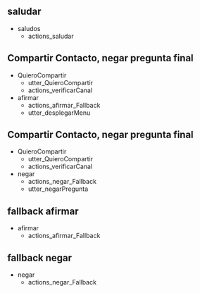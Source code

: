 ## saludar
* saludos
  - actions_saludar

## Compartir Contacto, negar pregunta final
* QuieroCompartir
  - utter_QuieroCompartir
  - actions_verificarCanal
* afirmar
  - actions_afirmar_Fallback
  - utter_desplegarMenu

## Compartir Contacto, negar pregunta final
* QuieroCompartir
  - utter_QuieroCompartir
  - actions_verificarCanal
* negar
  - actions_negar_Fallback
  - utter_negarPregunta

## fallback afirmar
* afirmar
  - actions_afirmar_Fallback

## fallback negar
* negar
  - actions_negar_Fallback

